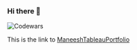 ### Hi there 👋

![Codewars](https://github.r2v.ch/codewars?user=mjagana47&stroke=red)

This is the link to [ManeeshTableauPortfolio](https://public.tableau.com/app/profile/maneesh.jagana/vizzes)
<!--
**mjagana/mjagana** is a ✨ _special_ ✨ repository because its `README.md` (this file) appears on your GitHub profile.

Here are some ideas to get you started:

- 🔭 I’m currently working on ...
- 🌱 I’m currently learning ...
- 👯 I’m looking to collaborate on ...
- 🤔 I’m looking for help with ...
- 💬 Ask me about ...
- 📫 How to reach me: ...
- 😄 Pronouns: ...
- ⚡ Fun fact: ...
--> 
